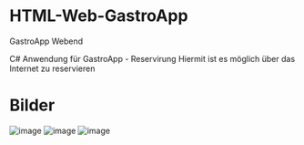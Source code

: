 # HTML-Web-GastroApp
GastroApp Webend

C# Anwendung für GastroApp - Reservirung
Hiermit ist es möglich über das Internet zu reservieren

# Bilder
![image](https://cloud.rakutt.eu/s/6ksm8p3Js6jSDRa/preview)
![image](https://cloud.rakutt.eu/s/BAJ7BRRBCnNZTEq/preview)
![image](https://cloud.rakutt.eu/s/wXJ3i4QZLS8Hrdi/preview)
